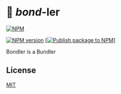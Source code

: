# 🔫 _bond_-ler

[![NPM](https://nodei.co/npm/@fa7ad/bondler.png)](https://nodei.co/npm/@fa7ad/bondler/)

[![NPM version](https://img.shields.io/github/package-json/v/fa7ad/bondler)](https://www.npmjs.com/package/@fa7ad/bondler)
[[![Publish package to NPM](https://github.com/fa7ad/bondler/actions/workflows/publish.yml/badge.svg)](https://github.com/fa7ad/bondler/actions/workflows/publish.yml)]

Bondler is a Bundler

## License

[MIT](https://github.com/fa7ad/bondler/blob/master/LICENSE)

